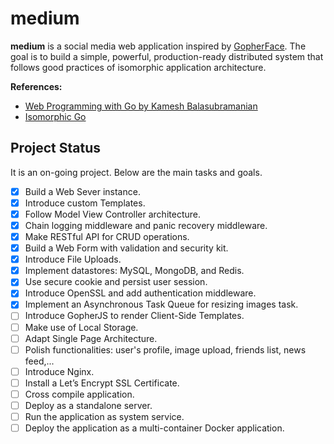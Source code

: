 # medium

**medium** is a social media web application inspired by
[GopherFace](https://github.com/EngineerKamesh/gofullstack). The goal is to
build a simple, powerful, production-ready distributed system that follows good
practices of isomorphic application architecture.

**References:**
- [Web Programming with Go by Kamesh
  Balasubramanian](https://github.com/EngineerKamesh/gofullstack)
- [Isomorphic Go](https://www.packtpub.com/web-development/isomorphic-go)

## Project Status

It is an on-going project. Below are the main tasks and goals.

- [x] Build a Web Sever instance.
- [x] Introduce custom Templates.
- [x] Follow Model View Controller architecture.
- [x] Chain logging middleware and panic recovery middleware.
- [x] Make RESTful API for CRUD operations.
- [x] Build a Web Form with validation and security kit.
- [x] Introduce File Uploads.
- [x] Implement datastores: MySQL, MongoDB, and Redis.
- [x] Use secure cookie and persist user session.
- [x] Introduce OpenSSL and add authentication middleware.
- [x] Implement an Asynchronous Task Queue for resizing images task.
- [ ] Introduce GopherJS to render Client-Side Templates.
- [ ] Make use of Local Storage.
- [ ] Adapt Single Page Architecture.
- [ ] Polish functionalities: user's profile, image upload, friends list, news
  feed,...
- [ ] Introduce Nginx.
- [ ] Install a Let’s Encrypt SSL Certificate.
- [ ] Cross compile application.
- [ ] Deploy as a standalone server.
- [ ] Run the application as system service.
- [ ] Deploy the application as a multi-container Docker application.
